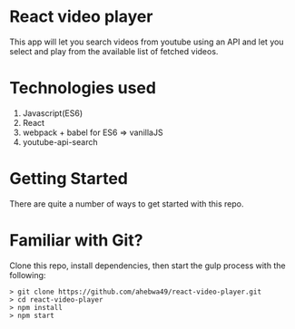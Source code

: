 # React video player

This app will let you search videos from youtube using an API and let
you select and play from the available list of fetched videos.

# Technologies used

1. Javascript(ES6)
2. React
3. webpack + babel for ES6 => vanillaJS
4. youtube-api-search

# Getting Started

There are quite a number of ways to get started with this repo.

# Familiar with Git?
Clone this repo, install dependencies, then start the gulp process with
the following:

```
> git clone https://github.com/ahebwa49/react-video-player.git
> cd react-video-player
> npm install
> npm start
```
